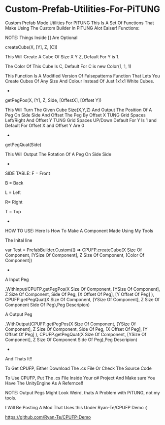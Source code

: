 # Custom-Prefab-Utilities-For-PiTUNG
Custom Prefab Mode Utilities For PiTUNG
This Is A Set Of Functions That Make Using The Custom Builder In PiTUNG Alot Eaiser!
Functions:

NOTE: Things Inside [] Are Optional


createCube(X, [Y], Z, [C])

  This Will Create A Cube Of Size X Y Z, Default For Y is 1.
  
  The Color Of This Cube Is C, Default For C is new Color(1, 1, 1)
  
  This Function Is A Modified Version Of Falsepatterns Function That Lets You Create Cubes Of Any Size And Colour Instead Of Just 1x1x1 White Cubes.
  
  -
  
getPegPos(X, [Y], Z, Side, [OffestX], [Offset Y])

  This Will Turn The Given Cube Size(X,Y,Z) 
  And Output The Position Of A Peg On Side Side And Offset The Peg By Offset X TUNG Grid Spaces Left/Right And Offset Y TUNG Grid Spaces UP/Down
  Default For Y Is 1 and Default For Offset X and Offset Y Are 0
  
  -
  
getPegQuat(Side)

  This Will Output The Rotation Of A Peg On Side Side
  
  -
  
SIDE TABLE:
  F = Front
  
  B = Back
  
  L = Left
  
  R= Right
  
  T = Top
  
  -

HOW TO USE:
Here Is How To Make A Component Made Using My Tools

The Inital line

  var Test = PrefabBuilder.Custom(() => CPUFP.createCube(X Size Of Component, [YSize Of Component], Z Size Of Component, [Color Of Component])
  
  -
  
A Input Peg

  .WithInput(CPUFP.getPegPos(X Size Of Component, [YSize Of Component], Z Size Of Component, Side Of Peg, [X Offset Of Peg], [Y Offset Of Peg] ),  CPUFP.getPegQuat(X Size Of Component, [YSize Of Component], Z Size Of Component Side Of Peg),Peg Descripion)

A Output Peg

  .WithOutput(CPUFP.getPegPos(X Size Of Component, [YSize Of Component], Z Size Of Component, Side Of Peg, [X Offset Of Peg], [Y Offset Of Peg] ),  CPUFP.getPegQuat(X Size Of Component, [YSize Of Component], Z Size Of Component Side Of Peg),Peg Descripion)
  
  -
  
And Thats It!!

To Get CPUFP, Either Download The .cs File Or Check The Source Code

To Use CPUFP, Put The .cs File Inside Your c# Project And Make sure You Have The UnityEngine As A Refernce!!

NOTE: Output Pegs Might Look Weird, thats A Problem with PiTUNG, not my tools.

I Will Be Posting A Mod That Uses this Under Ryan-Te/CPUFP Demo :)

https://github.com/Ryan-Te/CPUFP-Demo





  
